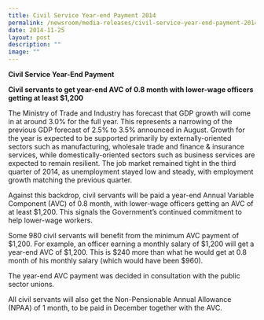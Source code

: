 ```yaml
---
title: Civil Service Year‑end Payment 2014
permalink: /newsroom/media-releases/civil-service-year-end-payment-2014/
date: 2014-11-25
layout: post
description: ""
image: ""
---
```

**Civil Service Year-End Payment**

**Civil servants to get year-end AVC of 0.8 month with lower-wage officers getting at least $1,200**

The Ministry of Trade and Industry has forecast that GDP growth will come in at around 3.0% for the full year. This represents a narrowing of the previous GDP forecast of 2.5% to 3.5% announced in August. Growth for the year is expected to be supported primarily by externally-oriented sectors such as manufacturing, wholesale trade and finance & insurance services, while domestically-oriented sectors such as business services are expected to remain resilient. The job market remained tight in the third quarter of 2014, as unemployment stayed low and steady, with employment growth matching the previous quarter.

Against this backdrop, civil servants will be paid a year-end Annual Variable Component (AVC) of 0.8 month, with lower-wage officers getting an AVC of at least $1,200. This signals the Government’s continued commitment to help lower-wage workers.

Some 980 civil servants will benefit from the minimum AVC payment of $1,200. For example, an officer earning a monthly salary of $1,200 will get a year-end AVC of $1,200. This is $240 more than what he would get at 0.8 month of his monthly salary (which would have been $960).

The year-end AVC payment was decided in consultation with the public sector unions.

All civil servants will also get the Non-Pensionable Annual Allowance (NPAA) of 1 month, to be paid in December together with the AVC.